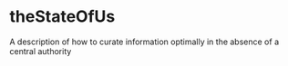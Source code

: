 # theStateOfUs
A description of how to curate information optimally in the absence of a central authority
